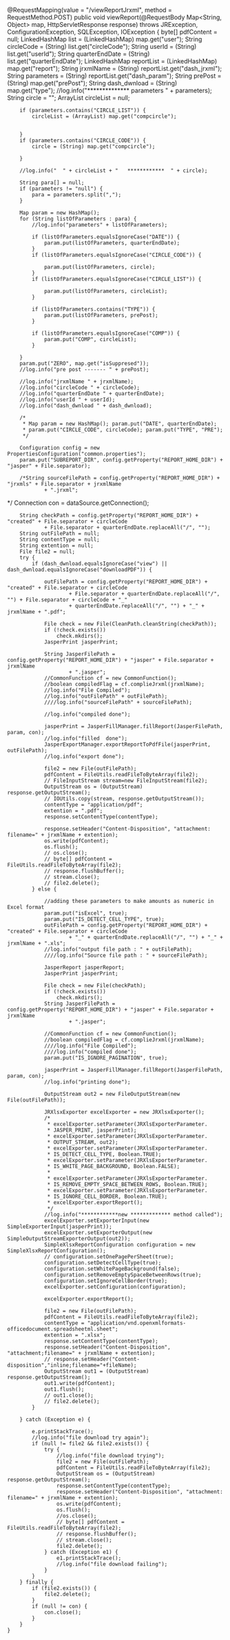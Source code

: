  @RequestMapping(value = "/viewReportJrxml", method = RequestMethod.POST)
    public void viewReport(@RequestBody Map<String, Object> map, HttpServletResponse response)
            throws JRException, ConfigurationException, SQLException, IOException {
        byte[] pdfContent = null;
        LinkedHashMap list = (LinkedHashMap) map.get("user");
        String circleCode = (String) list.get("circleCode");
        String userId = (String) list.get("userId");
        String quarterEndDate = (String) list.get("quarterEndDate");
        LinkedHashMap reportList = (LinkedHashMap) map.get("report");
        String jrxmlName = (String) reportList.get("dash_jrxml");
        String parameters = (String) reportList.get("dash_param");
        String prePost = (String) map.get("prePost");
        String dash_dwnload = (String) map.get("type");
        //log.info("**************  parameters  " + parameters);
        String circle = "";
        ArrayList circleList = null;


        if (parameters.contains("CIRCLE_LIST")) {
            circleList = (ArrayList) map.get("compcircle");


        }
        if (parameters.contains("CIRCLE_CODE")) {
            circle = (String) map.get("compcircle");

        }

        //log.info("  " + circleList + "   ************  " + circle);

        String para[] = null;
        if (parameters != "null") {
            para = parameters.split(",");
        }

        Map param = new HashMap();
        for (String listOfParameters : para) {
            //log.info("parameters" + listOfParameters);

            if (listOfParameters.equalsIgnoreCase("DATE")) {
                param.put(listOfParameters, quarterEndDate);
            }
            if (listOfParameters.equalsIgnoreCase("CIRCLE_CODE")) {

                param.put(listOfParameters, circle);
            }
            if (listOfParameters.equalsIgnoreCase("CIRCLE_LIST")) {

                param.put(listOfParameters, circleList);
            }

            if (listOfParameters.contains("TYPE")) {
                param.put(listOfParameters, prePost);
            }

            if (listOfParameters.equalsIgnoreCase("COMP")) {
                param.put("COMP", circleList);
            }

        }
        param.put("ZERO", map.get("isSuppresed"));
        //log.info("pre post ------- " + prePost);

        //log.info("jrxmlName " + jrxmlName);
        //log.info("circleCode " + circleCode);
        //log.info("quarterEndDate " + quarterEndDate);
        //log.info("userId " + userId);
        //log.info("dash_dwnload " + dash_dwnload);

        /*
         * Map param = new HashMap(); param.put("DATE", quarterEndDate);
         * param.put("CIRCLE_CODE", circleCode); param.put("TYPE", "PRE");
         */

        Configuration config = new PropertiesConfiguration("common.properties");
        param.put("SUBREPORT_DIR", config.getProperty("REPORT_HOME_DIR") + "jasper" + File.separator);

        /*String sourceFilePath = config.getProperty("REPORT_HOME_DIR") + "jrxmls" + File.separator + jrxmlName
                + ".jrxml";
*/
        Connection con = dataSource.getConnection();

        String checkPath = config.getProperty("REPORT_HOME_DIR") + "created" + File.separator + circleCode
                + File.separator + quarterEndDate.replaceAll("/", "");
        String outFilePath = null;
        String contentType = null;
        String extention = null;
        File file2 = null;
        try {
            if (dash_dwnload.equalsIgnoreCase("view") || dash_dwnload.equalsIgnoreCase("downloadPDF")) {

                outFilePath = config.getProperty("REPORT_HOME_DIR") + "created" + File.separator + circleCode
                        + File.separator + quarterEndDate.replaceAll("/", "") + File.separator + circleCode + "_"
                        + quarterEndDate.replaceAll("/", "") + "_" + jrxmlName + ".pdf";

                File check = new File(CleanPath.cleanString(checkPath));
                if (!check.exists())
                    check.mkdirs();
                JasperPrint jasperPrint;

                String JasperFilePath = config.getProperty("REPORT_HOME_DIR") + "jasper" + File.separator + jrxmlName
                        + ".jasper";
                //CommonFunction cf = new CommonFunction();
                //boolean compiledFlag = cf.complieJrxml(jrxmlName);
                //log.info("File Compiled");
                //log.info("outFilePath" + outFilePath);
                ////log.info("sourceFilePath" + sourceFilePath);

                //log.info("compiled done");

                jasperPrint = JasperFillManager.fillReport(JasperFilePath, param, con);
                //log.info("filled  done");
                JasperExportManager.exportReportToPdfFile(jasperPrint, outFilePath);
                //log.info("export done");

                file2 = new File(outFilePath);
                pdfContent = FileUtils.readFileToByteArray(file2);
                // FileInputStream stream=new FileInputStream(file2);
                OutputStream os = (OutputStream) response.getOutputStream();
                // IOUtils.copy(stream, response.getOutputStream());
                contentType = "application/pdf";
                extention = ".pdf";
                response.setContentType(contentType);

                response.setHeader("Content-Disposition", "attachment: filename=" + jrxmlName + extention);
                os.write(pdfContent);
                os.flush();
                // os.close();
                // byte[] pdfContent = FileUtils.readFileToByteArray(file2);
                // response.flushBuffer();
                // stream.close();
                // file2.delete();
            } else {

                //adding these parameters to make amounts as numeric in Excel format
                param.put("isExcel", true);
                param.put("IS_DETECT_CELL_TYPE", true);
                outFilePath = config.getProperty("REPORT_HOME_DIR") + "created" + File.separator + circleCode
                        + "_" + quarterEndDate.replaceAll("/", "") + "_" + jrxmlName + ".xls";
                //log.info("output file path : " + outFilePath);
                ////log.info("Source file path : " + sourceFilePath);

                JasperReport jasperReport;
                JasperPrint jasperPrint;

                File check = new File(checkPath);
                if (!check.exists())
                    check.mkdirs();
                String JasperFilePath = config.getProperty("REPORT_HOME_DIR") + "jasper" + File.separator + jrxmlName
                        + ".jasper";

                //CommonFunction cf = new CommonFunction();
                //boolean compiledFlag = cf.complieJrxml(jrxmlName);
                ////log.info("File Compiled");
                ////log.info("compiled done");
                param.put("IS_IGNORE_PAGINATION", true);

                jasperPrint = JasperFillManager.fillReport(JasperFilePath, param, con);
                //log.info("printing done");

                OutputStream out2 = new FileOutputStream(new File(outFilePath));

                JRXlsxExporter excelExporter = new JRXlsxExporter();
                /*
                 * excelExporter.setParameter(JRXlsExporterParameter.
                 * JASPER_PRINT, jasperPrint);
                 * excelExporter.setParameter(JRXlsExporterParameter.
                 * OUTPUT_STREAM, out2);
                 * excelExporter.setParameter(JRXlsExporterParameter.
                 * IS_DETECT_CELL_TYPE, Boolean.TRUE);
                 * excelExporter.setParameter(JRXlsExporterParameter.
                 * IS_WHITE_PAGE_BACKGROUND, Boolean.FALSE);
                 *
                 * excelExporter.setParameter(JRXlsExporterParameter.
                 * IS_REMOVE_EMPTY_SPACE_BETWEEN_ROWS, Boolean.TRUE);
                 * excelExporter.setParameter(JRXlsExporterParameter.
                 * IS_IGNORE_CELL_BORDER, Boolean.TRUE);
                 * excelExporter.exportReport();
                 */
                //log.info("************new ************* method called");
                excelExporter.setExporterInput(new SimpleExporterInput(jasperPrint));
                excelExporter.setExporterOutput(new SimpleOutputStreamExporterOutput(out2));
                SimpleXlsxReportConfiguration configuration = new SimpleXlsxReportConfiguration();
                // configuration.setOnePagePerSheet(true);
                configuration.setDetectCellType(true);
                configuration.setWhitePageBackground(false);
                configuration.setRemoveEmptySpaceBetweenRows(true);
                configuration.setIgnoreCellBorder(true);
                excelExporter.setConfiguration(configuration);

                excelExporter.exportReport();

                file2 = new File(outFilePath);
                pdfContent = FileUtils.readFileToByteArray(file2);
                contentType = "application/vnd.openxmlformats-officedocument.spreadsheetml.sheet";
                extention = ".xlsx";
                response.setContentType(contentType);
                response.setHeader("Content-Disposition", "attachment;filename=" + jrxmlName + extention);
                // response.setHeader("Content-disposition","inline;filename="+fileName);
                OutputStream out1 = (OutputStream) response.getOutputStream();
                out1.write(pdfContent);
                out1.flush();
                // out1.close();
                // file2.delete();
            }

        } catch (Exception e) {

            e.printStackTrace();
            //log.info("file download try again");
            if (null != file2 && file2.exists()) {
                try {
                    //log.info("file download trying");
                    file2 = new File(outFilePath);
                    pdfContent = FileUtils.readFileToByteArray(file2);
                    OutputStream os = (OutputStream) response.getOutputStream();
                    response.setContentType(contentType);
                    response.setHeader("Content-Disposition", "attachment: filename=" + jrxmlName + extention);
                    os.write(pdfContent);
                    os.flush();
                    //os.close();
                    // byte[] pdfContent = FileUtils.readFileToByteArray(file2);
                    // response.flushBuffer();
                    // stream.close();
                    file2.delete();
                } catch (Exception e1) {
                    e1.printStackTrace();
                    //log.info("file download failing");
                }
            }
        } finally {
            if (file2.exists()) {
                file2.delete();
            }
            if (null != con) {
                con.close();
            }
        }
    }
